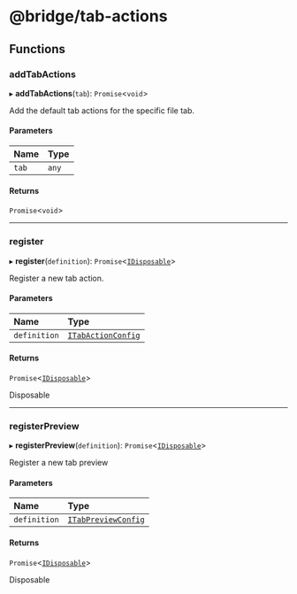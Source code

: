 # @bridge/tab-actions

## Functions

### addTabActions

▸ **addTabActions**(`tab`): `Promise`<`void`\>

Add the default tab actions for the specific file tab.

#### Parameters

| Name | Type |
| :------ | :------ |
| `tab` | `any` |

#### Returns

`Promise`<`void`\>

___

### register

▸ **register**(`definition`): `Promise`<[`IDisposable`](../interfaces/idisposable.md)\>

Register a new tab action.

#### Parameters

| Name | Type |
| :------ | :------ |
| `definition` | [`ITabActionConfig`](../interfaces/itabactionconfig.md) |

#### Returns

`Promise`<[`IDisposable`](../interfaces/idisposable.md)\>

Disposable

___

### registerPreview

▸ **registerPreview**(`definition`): `Promise`<[`IDisposable`](../interfaces/idisposable.md)\>

Register a new tab preview

#### Parameters

| Name | Type |
| :------ | :------ |
| `definition` | [`ITabPreviewConfig`](../interfaces/itabpreviewconfig.md) |

#### Returns

`Promise`<[`IDisposable`](../interfaces/idisposable.md)\>

Disposable
